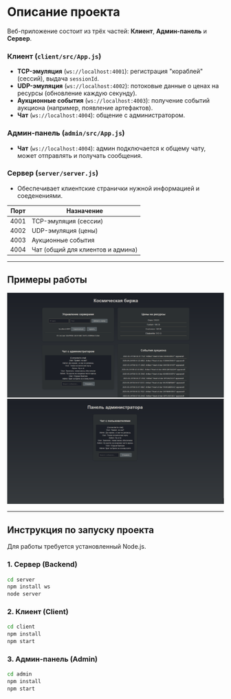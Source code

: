 # Описание проекта

Веб-приложение состоит из трёх частей: **Клиент**, **Админ-панель** и **Сервер**.

### Клиент (`client/src/App.js`)

- **TCP-эмуляция** (`ws://localhost:4001`): регистрация "кораблей" (сессий), выдача `sessionId`.
- **UDP-эмуляция** (`ws://localhost:4002`): потоковые данные о ценах на ресурсы (обновление каждую секунду).
- **Аукционные события** (`ws://localhost:4003`): получение событий аукциона (например, появление артефактов).
- **Чат** (`ws://localhost:4004`): общение с администратором.

### Админ-панель (`admin/src/App.js`)

- **Чат** (`ws://localhost:4004`): админ подключается к общему чату, может отправлять и получать сообщения.

### Сервер (`server/server.js`)

- Обеспечивает клиентские странички нужной информацией и соеденениями.

| Порт  | Назначение                                 |
|-------|--------------------------------------------|
| 4001  | TCP-эмуляция (сессии)                      |
| 4002  | UDP-эмуляция (цены)                        |
| 4003  | Аукционные события                         |
| 4004  | Чат (общий для клиентов и админа)          |

---

## Примеры работы

![Screenshot 1](screenshots/1.png)
![Screenshot 2](screenshots/2.png)

---

## Инструкция по запуску проекта

Для работы требуется установленный Node.js.

### 1. Сервер (Backend)

```bash
cd server
npm install ws
node server
```

### 2. Клиент (Client)

```bash
cd client
npm install
npm start
```

### 3. Админ-панель (Admin)

```bash
cd admin
npm install
npm start
```
